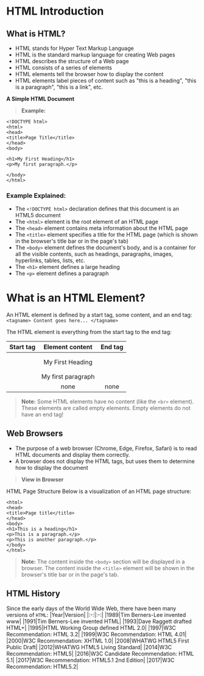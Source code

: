 # HTML Introduction

## What is HTML?
- HTML stands for Hyper Text Markup Language
- HTML is the standard markup language for creating Web pages
- HTML describes the structure of a Web page
- HTML consists of a series of elements
- HTML elements tell the browser how to display the content
- HTML elements label pieces of content such as "this is a heading", "this is a paragraph", "this is a link", etc.

**A Simple HTML Document**
> **Example:**
```
<!DOCTYPE html>
<html>
<head>
<title>Page Title</title>
</head>
<body>

<h1>My First Heading</h1>
<p>My first paragraph.</p>

</body>
</html>
```
### Example Explained:
- The `<!DOCTYPE html>` declaration defines that this document is an HTML5 document
- The `<html>` element is the root element of an HTML page
- The `<head>` element contains meta information about the HTML page
- The `<title>` element specifies a title for the HTML page (which is shown in the browser's title bar or in the page's tab)
- The `<body>` element defines the document's body, and is a container for all the visible contents, such as headings, paragraphs, images, hyperlinks, tables, lists, etc.
- The `<h1>` element defines a large heading
- The `<p>` element defines a paragraph

# What is an HTML Element?
An HTML element is defined by a start tag, some content, and an end tag:
`<tagname> Content goes here... </tagname>`

The HTML element is everything from the start tag to the end tag:

|Start tag|Element content|End tag|
|:-:|:-:|:-:|
|<h1>	|My First Heading	|</h1>|
|<p>	|My first paragraph|</p>|
|<br>	|none	|none|

> **Note:** Some HTML elements have no content (like the `<br>` element). These elements are called empty elements. Empty elements do not have an end tag!

## Web Browsers
- The purpose of a web browser (Chrome, Edge, Firefox, Safari) is to read HTML documents and display them correctly.
- A browser does not display the HTML tags, but uses them to determine how to display the document

> **View in Browser**

HTML Page Structure
Below is a visualization of an HTML page structure:
```
<html>
<head>
<title>Page title</title>
</head>
<body>
<h1>This is a heading</h1>
<p>This is a paragraph.</p>
<p>This is another paragraph.</p>
</body>
</html>
```
> **Note:** The content inside the `<body>` section will be displayed in a browser. The content inside the `<title>` element will be shown in the browser's title bar or in the page's tab.

## HTML History
Since the early days of the World Wide Web, there have been many versions of `HTML`:
|Year|Version|
|:-:|:-:|
|1989|Tim Berners-Lee invented www|
|1991|Tim Berners-Lee invented HTML|
|1993|Dave Raggett drafted HTML+|
|1995|HTML Working Group defined HTML 2.0|
|1997|W3C Recommendation: HTML 3.2|
|1999|W3C Recommendation: HTML 4.01|
|2000|W3C Recommendation: XHTML 1.0|
|2008|WHATWG HTML5 First Public Draft|
|2012|WHATWG HTML5 Living Standard|
|2014|W3C Recommendation: HTML5|
|2016|W3C Candidate Recommendation: HTML 5.1|
|2017|W3C Recommendation: HTML5.1 2nd Edition|
|2017|W3C Recommendation: HTML5.2|